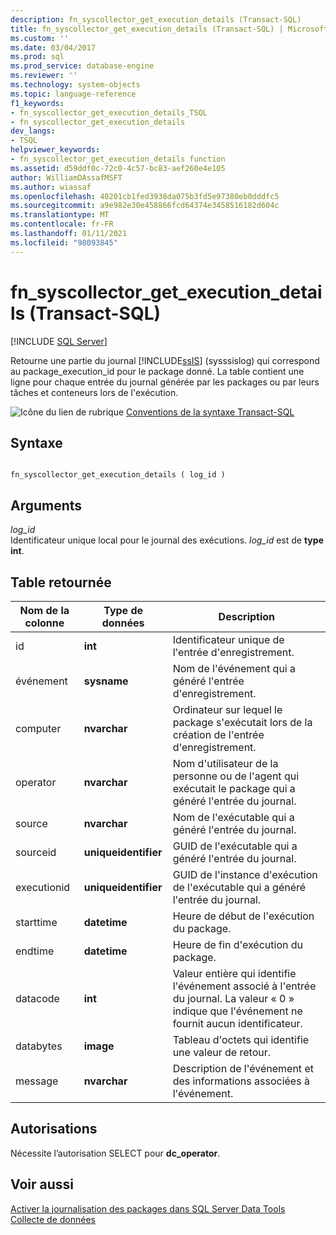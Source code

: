 ```yaml
---
description: fn_syscollector_get_execution_details (Transact-SQL)
title: fn_syscollector_get_execution_details (Transact-SQL) | Microsoft Docs
ms.custom: ''
ms.date: 03/04/2017
ms.prod: sql
ms.prod_service: database-engine
ms.reviewer: ''
ms.technology: system-objects
ms.topic: language-reference
f1_keywords:
- fn_syscollector_get_execution_details_TSQL
- fn_syscollector_get_execution_details
dev_langs:
- TSQL
helpviewer_keywords:
- fn_syscollector_get_execution_details function
ms.assetid: d59ddf0c-72c0-4c57-bc83-aef260e4e105
author: WilliamDAssafMSFT
ms.author: wiassaf
ms.openlocfilehash: 40201cb1fed3938da075b3fd5e97380eb0dddfc5
ms.sourcegitcommit: a9e982e30e458866fcd64374e3458516182d604c
ms.translationtype: MT
ms.contentlocale: fr-FR
ms.lasthandoff: 01/11/2021
ms.locfileid: "98093845"
---
```

# <a name="fn_syscollector_get_execution_details-transact-sql"></a>fn_syscollector_get_execution_details (Transact-SQL)
[!INCLUDE [SQL Server](../../includes/applies-to-version/sqlserver.md)]

  Retourne une partie du journal [!INCLUDE[ssIS](../../includes/ssis-md.md)] (sysssislog) qui correspond au package_execution_id pour le package donné. La table contient une ligne pour chaque entrée du journal générée par les packages ou par leurs tâches et conteneurs lors de l'exécution.  
  
 ![Icône du lien de rubrique](../../database-engine/configure-windows/media/topic-link.gif "Icône du lien de rubrique") [Conventions de la syntaxe Transact-SQL](../../t-sql/language-elements/transact-sql-syntax-conventions-transact-sql.md)  
  
## <a name="syntax"></a>Syntaxe  
  
```  
  
fn_syscollector_get_execution_details ( log_id )  
```  
  
## <a name="arguments"></a>Arguments  
 *log_id*  
 Identificateur unique local pour le journal des exécutions. *log_id* est de **type int**.  
  
## <a name="table-returned"></a>Table retournée  
  
|Nom de la colonne|Type de données|Description|  
|-----------------|---------------|-----------------|  
|id|**int**|Identificateur unique de l'entrée d'enregistrement.|  
|événement|**sysname**|Nom de l'événement qui a généré l'entrée d'enregistrement.|  
|computer|**nvarchar**|Ordinateur sur lequel le package s'exécutait lors de la création de l'entrée d'enregistrement.|  
|operator|**nvarchar**|Nom d'utilisateur de la personne ou de l'agent qui exécutait le package qui a généré l'entrée du journal.|  
|source|**nvarchar**|Nom de l'exécutable qui a généré l'entrée du journal.|  
|sourceid|**uniqueidentifier**|GUID de l'exécutable qui a généré l'entrée du journal.|  
|executionid|**uniqueidentifier**|GUID de l'instance d'exécution de l'exécutable qui a généré l'entrée du journal.|  
|starttime|**datetime**|Heure de début de l'exécution du package.|  
|endtime|**datetime**|Heure de fin d'exécution du package.|  
|datacode|**int**|Valeur entière qui identifie l'événement associé à l'entrée du journal. La valeur « 0 » indique que l'événement ne fournit aucun identificateur.|  
|databytes|**image**|Tableau d'octets qui identifie une valeur de retour.|  
|message|**nvarchar**|Description de l'événement et des informations associées à l'événement.|  
  
## <a name="permissions"></a>Autorisations  
 Nécessite l’autorisation SELECT pour **dc_operator**.  
  
## <a name="see-also"></a>Voir aussi  
 [Activer la journalisation des packages dans SQL Server Data Tools](../../integration-services/performance/integration-services-ssis-logging.md#server_logging)   
 [Collecte de données](../../relational-databases/data-collection/data-collection.md)  
  
  
